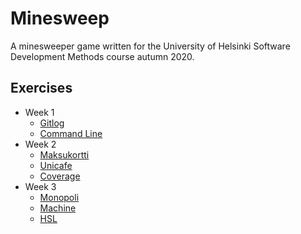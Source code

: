 # Minesweep
A minesweeper game written for the University of Helsinki Software Development Methods course autumn 2020.

## Exercises
* Week 1
    * [Gitlog](laskarit/viikko1/gitlog.txt)
    * [Command Line](laskarit/viikko1/komentorivi.txt)
* Week 2
    * [Maksukortti](laskarit/viikko2/Maksukortti)
    * [Unicafe](laskarit/viikko2/Unicafe)
    * [Coverage](laskarit/viikko2/coverage.png)
* Week 3
    * [Monopoli](laskarit/viikko3/monopoli.png)
    * [Machine](laskarit/viikko3/machine.png)
    * [HSL](laskarit/viikko3/hsl.png)